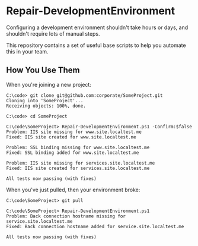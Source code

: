# Repair-DevelopmentEnvironment

Configuring a development environment shouldn't take hours or days, and shouldn't require lots of manual steps.

This repository contains a set of useful base scripts to help you automate this in your team.

## How You Use Them

When you're joining a new project:

    C:\code> git clone git@github.com:corporate/SomeProject.git
    Cloning into 'SomeProject'...
    Receiving objects: 100%, done.
    
    C:\code> cd SomeProject
    
    C:\code\SomeProject> Repair-DevelopmentEnvironment.ps1 -Confirm:$false
    Problem: IIS site missing for www.site.localtest.me
    Fixed: IIS site created for www.site.localtest.me
    
    Problem: SSL binding missing for www.site.localtest.me
    Fixed: SSL binding added for www.site.localtest.me
    
    Problem: IIS site missing for services.site.localtest.me
    Fixed: IIS site created for services.site.localtest.me
    
    All tests now passing (with fixes)
    
When you've just pulled, then your environment broke:

    C:\code\SomeProject> git pull
    
    C:\code\SomeProject> Repair-DevelopmentEnvironment.ps1
    Problem: Back connection hostname missing for service.site.localtest.me
    Fixed: Back connection hostname added for service.site.localtest.me
    
    All tests now passing (with fixes)
